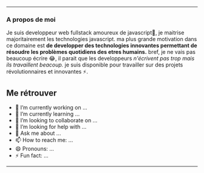 ---

### A propos de moi 
Je suis developpeur web fullstack amoureux de javascript💖, je maitrise majoritairement les technologies javascript.
ma plus grande motivation dans ce domaine est **de developper des technologies innovantes permettant de résoudre 
les problèmes quotidiens des etres humains.** bref, je ne vais pas beaucoup écrire 😂, il parait que les developpeurs *n'écrivent pas trop mais ils travaillent beacoup.* je suis disponible pour travailler sur des projets révolutionnaires et innovantes ⚡. 

## Me rétrouver
- 🔭 I’m currently working on ...
- 🌱 I’m currently learning ...
- 👯 I’m looking to collaborate on ...
- 🤔 I’m looking for help with ...
- 💬 Ask me about ...
- 📫 How to reach me: ...
- 😄 Pronouns: ...
- ⚡ Fun fact: ...
----------------
